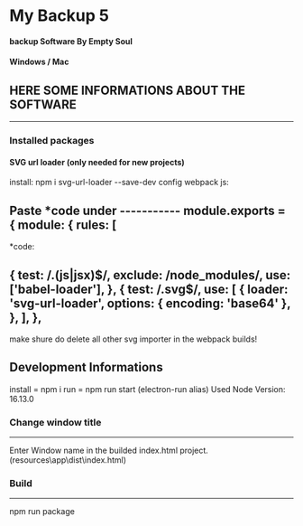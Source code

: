 # My Backup 5
#### backup Software By Empty Soul
#### Windows / Mac

## HERE SOME INFORMATIONS ABOUT THE SOFTWARE


_____ 
### Installed packages
#### SVG url loader (only needed for new projects)
install: npm i svg-url-loader --save-dev
config webpack js:

Paste *code under -----------
 module.exports = {
  module: {
    rules: [
-----------
*code:

{
        test: /\.(js|jsx)$/,
        exclude: /node_modules/,
        use: ['babel-loader'],
      },
      {
        test: /\.svg$/,
        use: [
          {
            loader: 'svg-url-loader',
            options: {
              encoding: 'base64'
            },
          },
        ],
      },
-----------------------
make shure do delete all other svg importer in the webpack builds!

## Development Informations
install = npm i
run = npm run start (electron-run alias)
Used Node Version: 16.13.0
### Change window title
----------------------
Enter Window name in the builded index.html project. (resources\app\dist\index.html)

### Build
----------------------
 npm run package
